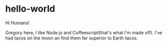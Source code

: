 # hello-world

Hi Humans!

Gregory here, I like Node.js and Coffeescript(that's what I'm made of!).
I've had tacos on the moon an find them far superior to Earth tacos.
